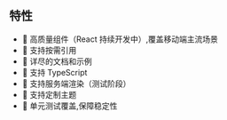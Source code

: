 ##  特性

* 🚀 高质量组件（React  持续开发中）,覆盖移动端主流场景
* 🍭 支持按需引用
* 📖 详尽的文档和示例
* 💪 支持 TypeScript
* 💪 支持服务端渲染（测试阶段）
* 🍭 支持定制主题
* 🍭 单元测试覆盖,保障稳定性
